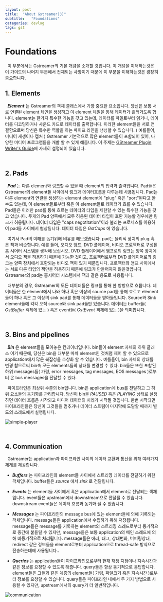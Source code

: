 ```yaml
---
layout: post
title:  "About Gstreamer(3)"
subtitle:   "Foundations"
categories: devlog
tags: gst
---
```


<style>
.fill_color {background-color:rgba(164,164,164,0.7);border-radius:4px;padding:2px;}
.blue_l {color:#323C73;}
</style>

# __Foundations__

&nbsp; 이 부분에서는 Gstreamer의 기본 개념을 소개할 것입니다. 이 개념을 이해하는것은 이 가이드의 나머지 부분에서 전제되는 사항이기 때문에 이 부분을 이해하는것은 굉장히 중요합니다.

## __1. Elements__

&nbsp; __*Element*__ 는 Gstreamer의 객체 클래스에서 가장 중요한 요소입니다. 당신은 보통 서로 연결된 element 체인을 생성하고 이 element 체일을 통해 데이터가 흘러가도록 합니다. element는 한가지 특수한 기능을 갖고 있는데, 데이터를 파일로부터 읽거나, 데이터를 디코딩하거나 사운드 카드로 데이터를 출력합니다. 이러한 element들을 서로 연결함으로써 당신은 특수한 역할을 하는 파이프 라인을 생성할 수 있습니다. ( 예를들어, 미디어 재생이나 캡처 ) Gstreamer 기본적으로 많은 element들이 포함되어 있어, 다양한 미디어 프로그램들을 개발 할 수 있게 해줍니다. 이 주제는 [GStreamer Plugin Writer's Guide](https://gstreamer.freedesktop.org/documentation/plugin-development/index.html?gi-language=c)에 자세히 설명되어 있습니다.

<br>

## __2. Pads__

&nbsp; *__Pad__* 는 다른 element와 링크할 수 있을 때 element의 입력과 출력입니다. Pad들은 Gstreamer의 element들 사이에서 링크과 데이터흐름을 다루는데 사용됩니다. Pad는 다른 element와 연결을 생성하는 element element에 "plug" 혹은 "port"된다고 볼수도 있는데, 이 element들로부터 혹은 이 element들로 데이터가 흐를 수 있습니다. Pad들은 이러한 pad를 통해 흐르는 데이터의 타입을 제한할 수 있는 특수한 기능을 갖고 있습니다. 두개의 Pad 양쪽에서 모두 허용된 데이터 타입이 호환 가능할 경우에만 링크가 허용됩니다. 데이터 타입은 "caps negotitation"이라 불리는 프로세스를 이용하여 pad들 사이에서 협상됩니다. 데이터 타입은 _GstCaps_ 에 있습니다.

&nbsp; 여기서 Pad의 이해를 돕기위해 비유를 해보겠습니다. pad는 물리적 장치의 plug 혹은 잭과 비슷합니다. 예를 들어, 오디오 앰프, DVD 플레이어, 비디오 프로젝터로 구성된 홈 시어터 시스템을 생각해 보십시오. DVD 플레이어에서 앰프로의 링크는 양쪽 장치에서 오디오 잭을 허용하기 때문에 가능한 것이고, 프로젝터로부터 DVD 플레이어로의 링크는 양쪽 장치에서 호환되는 비디오 잭이 있기 때문입니다. 프로젝터와 앰프 사이에서는 서로 다른 타입의 잭만을 허용하기 때문에 링크가 만들어지지 않을것입니다. Gstreamer의 pad는 홈시어터 시스템에서 잭과 같은 용도로 사용됩니다.

&nbsp; 대부분의 경우, Gstreamer의 모든 데이터들은 링크를 통해 한 방향으로 흐릅니다. 데이터들은 한 element에서 나와 하나 혹은 이상의 source pad를 통해 흐르고 element들이 하나 혹은 그 이상의 sink pad를 통해 데이터들을 받아들입니다. Source와 Sink element들에 각각 오직 source와 sink pad들만 있습니다. 데이터는 buffer들( _GstBuffer_ 객체에 있는 ) 혹은 event들( _GstEvent_ 객체에 있는 )을 의미합니다.

<br>

## __3. Bins and pipelines__

&nbsp; *__Bin__* 은 element들을 모아놓은 컨테이너입니다. bin들이 element 자체의 하위 클래스 이기 때문에, 당신은 bin을 대부분 마치 element인 것처럼 제어 할 수 있으므로 application에서 많은 복잡성을 추상화 할 수 있습니다. 예를들어, bin 자체의 상태를 변경 함으로써 bin속 모든 elements들의 상태를 변경할 수 있다. bin들은 또한 포함된 하위 messages들( 가령, error messages, tag messages, EOS messages )로부터 온 bus messages을 전달할 수 있다.

&nbsp; 파이프라인은 최상위 수준의 bin입니다. bin은 application에 bus를 전달하고 그 하위 요소들의 동기화를 관리합니다. 당신이 bin을 _PAUSED_ 혹은 _PLAYING_ 상태로 설정하면 데이터 흐름은 시작되고 미디어 데이터의 처리가 시작될 것입니다. 한번 시작되면 파이프라인들은 당신이 그것들을 멈추거나 데이터 스트림이 마지막에 도달할 때까지 별도의 스레드에서 실행됩니다.

![simple-player](https://bleetoteelb.github.io/assets/img/simple-player.png)

<br>

## __4. Communication__

&nbsp; Gstreamer는 application과 파이프라인 사이의 데이터 교환과 통신을 위해 여러가지 체계를 제공합니다.

- __*Buffers*__ 는 파이프라인의 element들 사이에서 스트리밍 데이터를 전달하기 위한 객체입니다. buffer들은 _source_ 에서 _sink_ 로 전달됩니다.

- __*Events*__ 는 element들 사이에서 혹은 application에서 element로 전달되는 객체입니다. event들은 upstream에서 downstream으로 전달될 수 있습니다. downstream event들은 데이터 흐름과 동기화 될 수 있습니다.

- __*Messages*__ 는 파이프라인의 message bus에 있는 element들에 의해 기록되는 객체입니다. message들은 application에서 수집하기 위해 저장됩니다. message들은 message를 기록하는 element의 스트리밍 스레드로부터 동기적으로 중간에 붙들릴 수 있지만, message들은 보통 application의 메인 스레드에 의해 비동기적으로 처리됩니다. message들은 에러, 태그, 상태변화, 버퍼링상태, redirect 같은 정보들을 element로부터 application으로 thread-safe 방식으로 전송하는데에 사용됩니다.. 

- __*Queries*__ 는 application들이 파이프라인으로부터 현재 재생 지점이나 지속시간과 같은 정보를 요청할 수 있도록 해줍니다. query들은 항상 동기적으로 응답합니다. element들은 그들과 같은 계층의 element들( 가령, 파일크기 혹은 지속시간 )로부터 정보를 요청할 수 있습니다. query들은 파이프라인 내에서 두 가지 방법으로 사용될 수 있지만, upstream에서의 query가 더 일반적입니다.

![communication](https://bleetoteelb.github.io/assets/img/communication.png)
